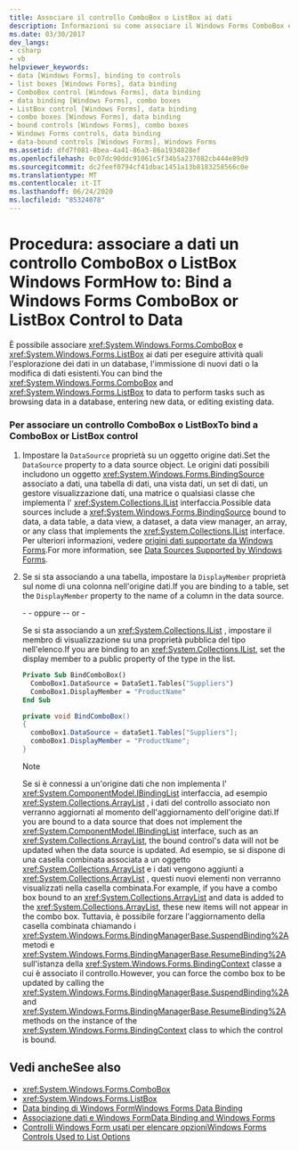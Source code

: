 ```yaml
---
title: Associare il controllo ComboBox o ListBox ai dati
description: Informazioni su come associare il Windows Forms ComboBox e la casella di riepilogo ai dati per eseguire attività quali l'esplorazione dei dati in un database, l'immissione di nuovi dati o la modifica di dati esistenti.
ms.date: 03/30/2017
dev_langs:
- csharp
- vb
helpviewer_keywords:
- data [Windows Forms], binding to controls
- list boxes [Windows Forms], data binding
- ComboBox control [Windows Forms], data binding
- data binding [Windows Forms], combo boxes
- ListBox control [Windows Forms], data binding
- combo boxes [Windows Forms], data binding
- bound controls [Windows Forms], combo boxes
- Windows Forms controls, data binding
- data-bound controls [Windows Forms], Windows Forms
ms.assetid: dfd7f081-8bea-4a41-86a3-86a1934828ef
ms.openlocfilehash: 0c07dc90ddc91061c5f34b5a237082cb444e89d9
ms.sourcegitcommit: dc2feef0794cf41dbac1451a13b8183258566c0e
ms.translationtype: MT
ms.contentlocale: it-IT
ms.lasthandoff: 06/24/2020
ms.locfileid: "85324078"
---
```

# <a name="how-to-bind-a-windows-forms-combobox-or-listbox-control-to-data"></a><span data-ttu-id="8f32e-103">Procedura: associare a dati un controllo ComboBox o ListBox Windows Form</span><span class="sxs-lookup"><span data-stu-id="8f32e-103">How to: Bind a Windows Forms ComboBox or ListBox Control to Data</span></span>
<span data-ttu-id="8f32e-104">È possibile associare <xref:System.Windows.Forms.ComboBox> e <xref:System.Windows.Forms.ListBox> ai dati per eseguire attività quali l'esplorazione dei dati in un database, l'immissione di nuovi dati o la modifica di dati esistenti.</span><span class="sxs-lookup"><span data-stu-id="8f32e-104">You can bind the <xref:System.Windows.Forms.ComboBox> and <xref:System.Windows.Forms.ListBox> to data to perform tasks such as browsing data in a database, entering new data, or editing existing data.</span></span>  
  
### <a name="to-bind-a-combobox-or-listbox-control"></a><span data-ttu-id="8f32e-105">Per associare un controllo ComboBox o ListBox</span><span class="sxs-lookup"><span data-stu-id="8f32e-105">To bind a ComboBox or ListBox control</span></span>  
  
1. <span data-ttu-id="8f32e-106">Impostare la `DataSource` proprietà su un oggetto origine dati.</span><span class="sxs-lookup"><span data-stu-id="8f32e-106">Set the `DataSource` property to a data source object.</span></span> <span data-ttu-id="8f32e-107">Le origini dati possibili includono un oggetto <xref:System.Windows.Forms.BindingSource> associato a dati, una tabella di dati, una vista dati, un set di dati, un gestore visualizzazione dati, una matrice o qualsiasi classe che implementa l' <xref:System.Collections.IList> interfaccia.</span><span class="sxs-lookup"><span data-stu-id="8f32e-107">Possible data sources include a <xref:System.Windows.Forms.BindingSource> bound to data, a data table, a data view, a dataset, a data view manager, an array, or any class that implements the <xref:System.Collections.IList> interface.</span></span> <span data-ttu-id="8f32e-108">Per ulteriori informazioni, vedere [origini dati supportate da Windows Forms](../data-sources-supported-by-windows-forms.md).</span><span class="sxs-lookup"><span data-stu-id="8f32e-108">For more information, see [Data Sources Supported by Windows Forms](../data-sources-supported-by-windows-forms.md).</span></span>  
  
2. <span data-ttu-id="8f32e-109">Se si sta associando a una tabella, impostare la `DisplayMember` proprietà sul nome di una colonna nell'origine dati.</span><span class="sxs-lookup"><span data-stu-id="8f32e-109">If you are binding to a table, set the `DisplayMember` property to the name of a column in the data source.</span></span>  
  
     <span data-ttu-id="8f32e-110">\- - oppure -</span><span class="sxs-lookup"><span data-stu-id="8f32e-110">\- or -</span></span>  
  
     <span data-ttu-id="8f32e-111">Se si sta associando a un <xref:System.Collections.IList> , impostare il membro di visualizzazione su una proprietà pubblica del tipo nell'elenco.</span><span class="sxs-lookup"><span data-stu-id="8f32e-111">If you are binding to an <xref:System.Collections.IList>, set the display member to a public property of the type in the list.</span></span>  
  
    ```vb  
    Private Sub BindComboBox()  
      ComboBox1.DataSource = DataSet1.Tables("Suppliers")  
      ComboBox1.DisplayMember = "ProductName"  
    End Sub  
    ```  
  
    ```csharp  
    private void BindComboBox()  
    {  
      comboBox1.DataSource = dataSet1.Tables["Suppliers"];  
      comboBox1.DisplayMember = "ProductName";  
    }  
    ```  
  
    > [!NOTE]
    > <span data-ttu-id="8f32e-112">Se si è connessi a un'origine dati che non implementa l' <xref:System.ComponentModel.IBindingList> interfaccia, ad esempio <xref:System.Collections.ArrayList> , i dati del controllo associato non verranno aggiornati al momento dell'aggiornamento dell'origine dati.</span><span class="sxs-lookup"><span data-stu-id="8f32e-112">If you are bound to a data source that does not implement the <xref:System.ComponentModel.IBindingList> interface, such as an <xref:System.Collections.ArrayList>, the bound control's data will not be updated when the data source is updated.</span></span> <span data-ttu-id="8f32e-113">Ad esempio, se si dispone di una casella combinata associata a un oggetto <xref:System.Collections.ArrayList> e i dati vengono aggiunti a <xref:System.Collections.ArrayList> , questi nuovi elementi non verranno visualizzati nella casella combinata.</span><span class="sxs-lookup"><span data-stu-id="8f32e-113">For example, if you have a combo box bound to an <xref:System.Collections.ArrayList> and data is added to the <xref:System.Collections.ArrayList>, these new items will not appear in the combo box.</span></span> <span data-ttu-id="8f32e-114">Tuttavia, è possibile forzare l'aggiornamento della casella combinata chiamando i <xref:System.Windows.Forms.BindingManagerBase.SuspendBinding%2A> metodi e <xref:System.Windows.Forms.BindingManagerBase.ResumeBinding%2A> sull'istanza della <xref:System.Windows.Forms.BindingContext> classe a cui è associato il controllo.</span><span class="sxs-lookup"><span data-stu-id="8f32e-114">However, you can force the combo box to be updated by calling the <xref:System.Windows.Forms.BindingManagerBase.SuspendBinding%2A> and <xref:System.Windows.Forms.BindingManagerBase.ResumeBinding%2A> methods on the instance of the <xref:System.Windows.Forms.BindingContext> class to which the control is bound.</span></span>  
  
## <a name="see-also"></a><span data-ttu-id="8f32e-115">Vedi anche</span><span class="sxs-lookup"><span data-stu-id="8f32e-115">See also</span></span>

- <xref:System.Windows.Forms.ComboBox>
- <xref:System.Windows.Forms.ListBox>
- [<span data-ttu-id="8f32e-116">Data binding di Windows Form</span><span class="sxs-lookup"><span data-stu-id="8f32e-116">Windows Forms Data Binding</span></span>](../windows-forms-data-binding.md)
- [<span data-ttu-id="8f32e-117">Associazione dati e Windows Form</span><span class="sxs-lookup"><span data-stu-id="8f32e-117">Data Binding and Windows Forms</span></span>](../data-binding-and-windows-forms.md)
- [<span data-ttu-id="8f32e-118">Controlli Windows Form usati per elencare opzioni</span><span class="sxs-lookup"><span data-stu-id="8f32e-118">Windows Forms Controls Used to List Options</span></span>](windows-forms-controls-used-to-list-options.md)
